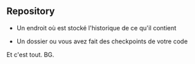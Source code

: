 ##  Repository

- Un endroit où est stocké l'historique de ce qu'il contient <!-- .element: class="fragment" data-fragment-index="1" -->

- Un dossier ou vous avez fait des checkpoints de votre code <!-- .element: class="fragment" data-fragment-index="2" -->

Et c'est tout. BG. <!-- .element: class="fragment" data-fragment-index="3" -->